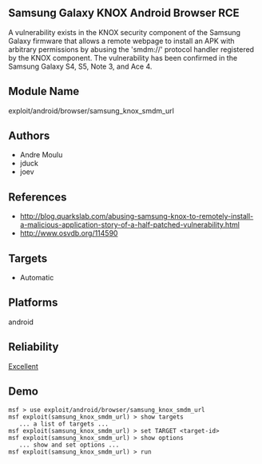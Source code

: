 ## Samsung Galaxy KNOX Android Browser RCE

A vulnerability exists in the KNOX security component of the 
Samsung Galaxy firmware that allows a remote webpage to 
install an APK with arbitrary permissions by abusing the 
'smdm://' protocol handler registered by the KNOX component. 
The vulnerability has been confirmed in the Samsung Galaxy 
S4, S5, Note 3, and Ace 4.


## Module Name
exploit/android/browser/samsung_knox_smdm_url

## Authors
* Andre Moulu
* jduck
* joev


## References
* http://blog.quarkslab.com/abusing-samsung-knox-to-remotely-install-a-malicious-application-story-of-a-half-patched-vulnerability.html
* http://www.osvdb.org/114590



## Targets
* Automatic


## Platforms
android

## Reliability
[Excellent](https://github.com/rapid7/metasploit-framework/wiki/Exploit-Ranking)

## Demo

```
msf > use exploit/android/browser/samsung_knox_smdm_url
msf exploit(samsung_knox_smdm_url) > show targets
   ... a list of targets ...
msf exploit(samsung_knox_smdm_url) > set TARGET <target-id>
msf exploit(samsung_knox_smdm_url) > show options
   ... show and set options ...
msf exploit(samsung_knox_smdm_url) > run
```
    
    